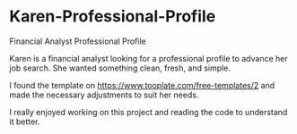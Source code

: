 # Karen-Professional-Profile
Financial Analyst Professional Profile 

Karen is a financial analyst looking for a professional profile to advance her job search.
She wanted something clean, fresh, and simple.

I found the template on https://www.tooplate.com/free-templates/2 and made the necessary adjustments to suit her needs. 

I really enjoyed working on this project and reading the code to understand it better. 
